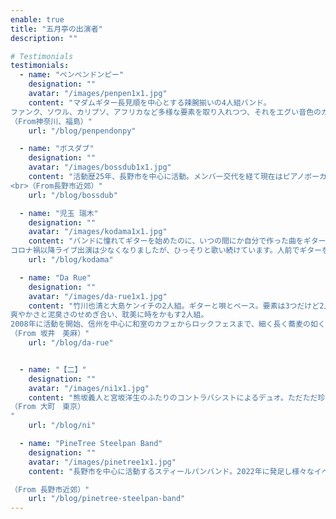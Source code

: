 ```yaml
---
enable: true
title: "五月亭の出演者"
description: ""

# Testimonials
testimonials:
  - name: "ペンペンドンピー"
    designation: ""
    avatar: "/images/penpen1x1.jpg"
    content: "マダムギター長見順を中心とする辣腕揃いの4人組バンド。
ファンク、ソウル、カリプソ、アフリカなど多様な要素を取り入れつつ、それをエグい音色のガレージっぽいバンドサウンドでやっていて、妖しくてラジカルなムードが充満。なによりも長見の、表情豊かでブルージーで粘っこくて、なおかつおおらかなヴォーカルが見事。
（From神奈川、福島）"
    url: "/blog/penpendonpy"

  - name: "ボスダブ"
    designation: ""
    avatar: "/images/bossdub1x1.jpg"
    content: "活動歴25年、長野市を中心に活動。メンバー交代を経て現在はピアノボーカル、クラリネット、ギター、ベース、ドラムの５人編成でオリジナル曲を演奏する。秋元紗智子の歌を中心に据えたミドルエイジ楽団、音楽の旅はまだまだ続く。
<br>（From長野市近郊）"
    url: "/blog/bossdub"

  - name: "児玉 瑞木"
    designation: ""
    avatar: "/images/kodama1x1.jpg"
    content: "バンドに憧れてギターを始めたのに、いつの間にか自分で作った曲をギターでひとり弾き語るようになりました。スローペースなライブ活動の中、少しずつ自作の曲は増えていき、2020年には初めての音源『あこがれ』をサンロクレコードからリリースしました。
コロナ禍以降ライブ出演は少なくなりましたが、ひっそりと歌い続けています。人前でギターを弾きながら歌うのが好きなんです。"
    url: "/blog/kodama"

  - name: "Da Rue"
    designation: ""
    avatar: "/images/da-rue1x1.jpg"
    content: "竹川也清と大島ケンイチの2人組。ギターと唄とベース。要素は3つだけど2人組。
爽やかさと泥臭さのせめぎ合い、耽美に時をかもす2人組。
2008年に活動を開始、信州を中心に和室のカフェからロックフェスまで、細く長く蕎麦の如く、オリジナル8割つなぎにカバー2割のツウも唸らす2人組。
（From 坂井　美麻）"
    url: "/blog/da-rue"


  - name: "【二】"
    designation: ""
    avatar: "/images/ni1x1.jpg"
    content: "熊坂義人と宮坂洋生のふたりのコントラバシストによるデュオ。ただただ珍しいという珍獣のような評判を得ている。
（From 大町　東京）
"
    url: "/blog/ni"

  - name: "PineTree Steelpan Band"
    designation: ""
    avatar: "/images/pinetree1x1.jpg"
    content: "長野市を中心に活動するスティールパンバンド。2022年に発足し様々なイベントで演奏活動中。スティールパンのアンサンブルにドラムとパーカッションが加わり、カバー曲とオリジナル曲を織り交ぜた演奏を展開している。

（From 長野市近郊）"
    url: "/blog/pinetree-steelpan-band"
---
```

